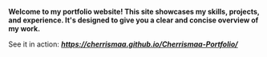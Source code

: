 **Welcome to my portfolio website! This site showcases my skills, projects, and experience. It's designed to give you a clear and concise overview of my work.**

See it in action: ***https://cherrismaa.github.io/Cherrismaa-Portfolio/***
